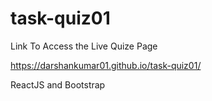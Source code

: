 # task-quiz01
Link To Access the Live Quize Page

https://darshankumar01.github.io/task-quiz01/

ReactJS and Bootstrap

